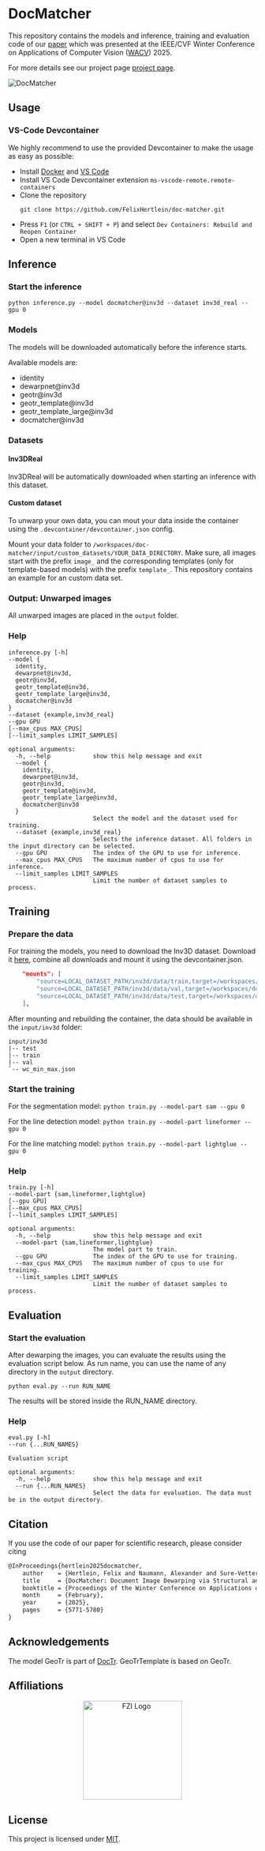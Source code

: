 # DocMatcher

This repository contains the models and inference, training and evaluation code of our [paper](https://felixhertlein.github.io/doc-matcher/) which was presented at the IEEE/CVF Winter Conference on Applications of Computer Vision ([WACV](https://wacv2025.thecvf.com/)) 2025.

For more details see our project page [project page](https://felixhertlein.github.io/doc-matcher/).

![DocMatcher](docs/overview.png)

## Usage

### VS-Code Devcontainer

We highly recommend to use the provided Devcontainer to make the usage as easy as possible:

- Install [Docker](https://www.docker.com/) and [VS Code](https://code.visualstudio.com/)
- Install VS Code Devcontainer extension `ms-vscode-remote.remote-containers`
- Clone the repository
  ```shell
  git clone https://github.com/FelixHertlein/doc-matcher.git
  ```
- Press `F1` (or `CTRL + SHIFT + P`) and select `Dev Containers: Rebuild and Reopen Container`
- Open a new terminal in VS Code

## Inference

### Start the inference

`python inference.py --model docmatcher@inv3d --dataset inv3d_real --gpu 0`

### Models

The models will be downloaded automatically before the inference starts.

Available models are:

- identity
- dewarpnet@inv3d
- geotr@inv3d
- geotr_template@inv3d
- geotr_template_large@inv3d
- docmatcher@inv3d

### Datasets

#### Inv3DReal

Inv3DReal will be automatically downloaded when starting an inference with this dataset.

#### Custom dataset

To unwarp your own data, you can mout your data inside the container using the `.devcontainer/devcontainer.json` config.

Mount your data folder to `/workspaces/doc-matcher/input/custom_datasets/YOUR_DATA_DIRECTORY`.
Make sure, all images start with the prefix `image_` and the corresponding templates (only for template-based models) with the prefix `template_`.
This repository contains an example for an custom data set.

### Output: Unwarped images

All unwarped images are placed in the `output` folder.

### Help

```
inference.py [-h]
--model {
  identity,
  dewarpnet@inv3d,
  geotr@inv3d,
  geotr_template@inv3d,
  geotr_template_large@inv3d,
  docmatcher@inv3d
}
--dataset {example,inv3d_real}
--gpu GPU
[--max_cpus MAX_CPUS]
[--limit_samples LIMIT_SAMPLES]

optional arguments:
  -h, --help            show this help message and exit
  --model {
    identity,
    dewarpnet@inv3d,
    geotr@inv3d,
    geotr_template@inv3d,
    geotr_template_large@inv3d,
    docmatcher@inv3d
  }
                        Select the model and the dataset used for training.
  --dataset {example,inv3d_real}
                        Selects the inference dataset. All folders in the input directory can be selected.
  --gpu GPU             The index of the GPU to use for inference.
  --max_cpus MAX_CPUS   The maximum number of cpus to use for inference.
  --limit_samples LIMIT_SAMPLES
                        Limit the number of dataset samples to process.
```

## Training

### Prepare the data

For training the models, you need to download the Inv3D dataset.
Download it [here](https://publikationen.bibliothek.kit.edu/1000161884), combine all downloads and mount it using the devcontainer.json.

```json
	"mounts": [
		"source=LOCAL_DATASET_PATH/inv3d/data/train,target=/workspaces/doc-matcher/input/inv3d/train,type=bind,consistency=cached,readOnly=true",
		"source=LOCAL_DATASET_PATH/inv3d/data/val,target=/workspaces/doc-matcher/input/inv3d/val,type=bind,consistency=cached,readOnly=true",
		"source=LOCAL_DATASET_PATH/inv3d/data/test,target=/workspaces/doc-matcher/input/inv3d/test,type=bind,consistency=cached,readOnly=true"
	],
```

After mounting and rebuilding the container, the data should be available in the `input/inv3d` folder:

```
input/inv3d
|-- test
|-- train
|-- val
`-- wc_min_max.json
```

### Start the training

For the segmentation model:
`python train.py --model-part sam --gpu 0`

For the line detection model:
`python train.py --model-part lineformer --gpu 0`

For the line matching model:
`python train.py --model-part lightglue --gpu 0`

### Help

```
train.py [-h]
--model-part {sam,lineformer,lightglue}
[--gpu GPU]
[--max_cpus MAX_CPUS]
[--limit_samples LIMIT_SAMPLES]

optional arguments:
  -h, --help            show this help message and exit
  --model-part {sam,lineformer,lightglue}
                        The model part to train.
  --gpu GPU             The index of the GPU to use for training.
  --max_cpus MAX_CPUS   The maximum number of cpus to use for training.
  --limit_samples LIMIT_SAMPLES
                        Limit the number of dataset samples to process.
```

## Evaluation

### Start the evaluation

After dewarping the images, you can evaluate the results using the evaluation script below.
As run name, you can use the name of any directory in the `output` directory.

`python eval.py --run RUN_NAME`

The results will be stored inside the RUN_NAME directory.

### Help

```
eval.py [-h]
--run {...RUN_NAMES}

Evaluation script

optional arguments:
  -h, --help            show this help message and exit
  --run {...RUN_NAMES}
                        Select the data for evaluation. The data must be in the output directory.
```

## Citation

If you use the code of our paper for scientific research, please consider citing

```latex
@InProceedings{hertlein2025docmatcher,
    author    = {Hertlein, Felix and Naumann, Alexander and Sure-Vetter, York},
    title     = {DocMatcher: Document Image Dewarping via Structural and Textual Line Matching},
    booktitle = {Proceedings of the Winter Conference on Applications of Computer Vision (WACV)},
    month     = {February},
    year      = {2025},
    pages     = {5771-5780}
}
```

## Acknowledgements

The model GeoTr is part of [DocTr](https://github.com/fh2019ustc/DocTr). GeoTrTemplate is based on GeoTr.

## Affiliations

<p align="center">
    <img src="https://upload.wikimedia.org/wikipedia/de/thumb/4/44/Fzi_logo.svg/1200px-Fzi_logo.svg.png?raw=true" alt="FZI Logo" height="200"/>
</p>

## License

This project is licensed under [MIT](LICENSE).
